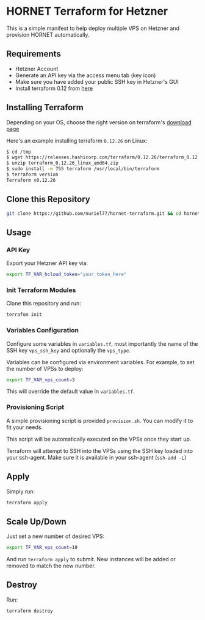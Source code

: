 # HORNET Terraform for Hetzner

This is a simple manifest to help deploy multiple VPS on Hetzner and provision HORNET automatically.

## Requirements

* Hetzner Account
* Generate an API key via the access menu tab (key icon)
* Make sure you have added your public SSH key in Hetzner's GUI
* Install terraform 0.12 from [here](https://www.terraform.io/downloads.html)

## Installing Terraform

Depending on your OS, choose the right version on terraform's [download page](https://www.terraform.io/downloads.html)

Here's an example installing terraform `0.12.26` on Linux:

```sh
$ cd /tmp
$ wget https://releases.hashicorp.com/terraform/0.12.26/terraform_0.12.26_linux_amd64.zip
$ unzip terraform_0.12.26_linux_amd64.zip
$ sudo install -m 755 terraform /usr/local/bin/terraform
$ terraform version
Terraform v0.12.26
```

## Clone this Repository

```sh
git clone https://github.com/nuriel77/hornet-terraform.git && cd hornet-terraform
```

## Usage

### API Key

Export your Hetzner API key via:
```sh
export TF_VAR_hcloud_token="your_token_here"
```

### Init Terraform Modules

Clone this repository and run:
```sh
terrafom init
```

### Variables Configuration

Configure some variables in `variables.tf`, most importantly the name of the SSH key `vps_ssh_key` and optionally the `vps_type`.

Variables can be configured via environment variables. For example, to set the number of VPSs to deploy:

```sh
export TF_VAR_vps_count=3
```
This will override the default value in `variables.tf`.

### Provisioning Script
A simple provisioning script is provided `provision.sh`. You can modify it to fit your needs.

This script will be automatically executed on the VPSs once they start up.

Terraform will attempt to SSH into the VPSs using the SSH key loaded into your ssh-agent. Make sure it is available in your ssh-agent (`ssh-add -L`)

## Apply
Simply run:

```sh
terraform apply
```

## Scale Up/Down
Just set a new number of desired VPS:

```sh
export TF_VAR_vps_count=10
```

And run `terraform apply` to submit. New instances will be added or removed to match the new number.

## Destroy
Run:
```sh
terraform destroy
```
